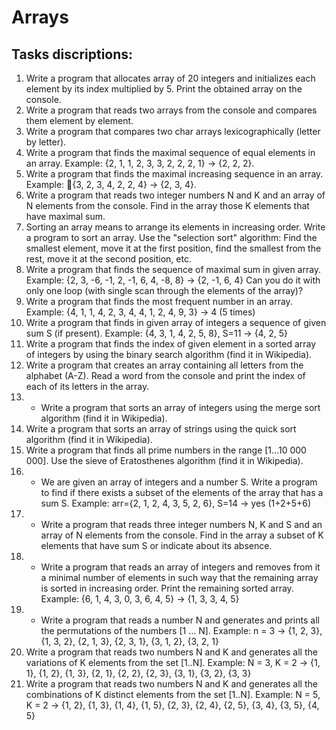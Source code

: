 # Arrays

## Tasks discriptions:

1. Write a program that allocates array of 20 integers and initializes each element by its index multiplied by 5. Print the obtained array on the console.
2. Write a program that reads two arrays from the console and compares them element by element.
3. Write a program that compares two char arrays lexicographically (letter by letter).
4. Write a program that finds the maximal sequence of equal elements in an array.
  	Example: {2, 1, 1, 2, 3, 3, 2, 2, 2, 1} -> {2, 2, 2}.
5. Write a program that finds the maximal increasing sequence in an array. Example: {3, 2, 3, 4, 2, 2, 4} -> {2, 3, 4}.
6. Write a program that reads two integer numbers N and K and an array of N elements from the console. Find in the array those K elements that have maximal sum.
7. Sorting an array means to arrange its elements in increasing order. Write a program to sort an array. Use the "selection sort" algorithm: Find the smallest element, move it at the first position, find the smallest from the rest, move it at the second position, etc.
8. Write a program that finds the sequence of maximal sum in given array. Example:
  {2, 3, -6, -1, 2, -1, 6, 4, -8, 8} -> {2, -1, 6, 4}
	Can you do it with only one loop (with single scan through the elements of the array)?
9. Write a program that finds the most frequent number in an array. Example:
	{4, 1, 1, 4, 2, 3, 4, 4, 1, 2, 4, 9, 3} -> 4 (5 times)
10. Write a program that finds in given array of integers a sequence of given sum S (if present). Example:	 {4, 3, 1, 4, 2, 5, 8}, S=11 -> {4, 2, 5}	
11. Write a program that finds the index of given element in a sorted array of integers by using the binary search algorithm (find it in Wikipedia).
12. Write a program that creates an array containing all letters from the alphabet (A-Z). Read a word from the console and print the index of each of its letters in the array.
13. * Write a program that sorts an array of integers using the merge sort algorithm (find it in Wikipedia).
14. Write a program that sorts an array of strings using the quick sort algorithm (find it in Wikipedia).
15. Write a program that finds all prime numbers in the range [1...10 000 000]. Use the sieve of Eratosthenes algorithm (find it in Wikipedia).
16. * We are given an array of integers and a number S. Write a program to find if there exists a subset of the elements of the array that has a sum S. Example:
  arr={2, 1, 2, 4, 3, 5, 2, 6}, S=14 -> yes (1+2+5+6)
17. * Write a program that reads three integer numbers N, K and S and an array of N elements from the console. Find in the array a subset of K elements that have sum S or indicate about its absence.
18. * Write a program that reads an array of integers and removes from it a minimal number of elements in such way that the remaining array is sorted in increasing order. Print the remaining sorted array. Example:
  {6, 1, 4, 3, 0, 3, 6, 4, 5} -> {1, 3, 3, 4, 5}
19. * Write a program that reads a number N and generates and prints all the permutations of the numbers [1 … N]. Example: n = 3 -> {1, 2, 3}, {1, 3, 2}, {2, 1, 3}, {2, 3, 1}, {3, 1, 2}, {3, 2, 1}
20. Write a program that reads two numbers N and K and generates all the variations of K elements from the set [1..N]. Example:
  N = 3, K = 2 -> {1, 1}, {1, 2}, {1, 3}, {2, 1}, {2, 2}, {2, 3}, {3, 1}, {3, 2}, {3, 3}
21. Write a program that reads two numbers N and K and generates all the combinations of K distinct elements from the set [1..N]. Example:
	N = 5, K = 2 -> {1, 2}, {1, 3}, {1, 4}, {1, 5}, {2, 3}, {2, 4}, {2, 5}, {3, 4}, {3, 5}, {4, 5}








